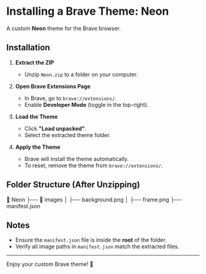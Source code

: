 # Installing a Brave Theme: Neon  

A custom **Neon** theme for the Brave browser.  

## Installation  

1. **Extract the ZIP**  
   - Unzip `Neon.zip` to a folder on your computer.  

2. **Open Brave Extensions Page**  
   - In Brave, go to `brave://extensions/`.  
   - Enable **Developer Mode** (toggle in the top-right).  

3. **Load the Theme**  
   - Click **"Load unpacked"**.  
   - Select the extracted theme folder.  

4. **Apply the Theme**  
   - Brave will install the theme automatically.  
   - To reset, remove the theme from `brave://extensions/`.  

## Folder Structure (After Unzipping)  

📂 Neon
├── 📂 images
│ ├── background.png
│ ├── frame.png
├── manifest.json


## Notes  
- Ensure the `manifest.json` file is inside the **root** of the folder.  
- Verify all image paths in `manifest.json` match the extracted files.  

---

Enjoy your custom Brave theme! 🚀  

